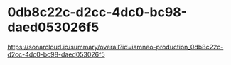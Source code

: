 # 0db8c22c-d2cc-4dc0-bc98-daed053026f5
https://sonarcloud.io/summary/overall?id=iamneo-production_0db8c22c-d2cc-4dc0-bc98-daed053026f5
